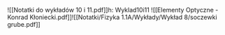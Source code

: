 
![[Notatki do wykładów 10 i 11.pdf]]h: Wyklad10i11
![[Elementy Optyczne - Konrad Kłoniecki.pdf]]![[Notatki/Fizyka 1.1A/Wykłady/Wykład 8/soczewki grube.pdf]]
